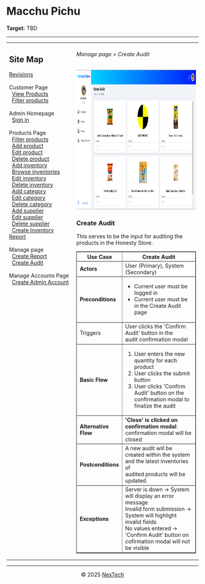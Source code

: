 # Macchu Pichu

**Target:** TBD

---

<table>
  <tr>
    <td valign="top" style="width: 35%;">
      <h2>Site Map</h2>
      <a href="../readme.md">Revisions</a><br><br>
      Customer Page<br>
            &nbsp;&nbsp;<a href="./view-products.md">View Products</a><br>
            &nbsp;&nbsp;<a href="./filter-products.md">Filter products</a><br><br>     
      Admin Homepage<br>
      &nbsp;&nbsp;<a href="./sign-in.md">Sign in</a><br><br>
      Products Page<br>
      &nbsp;&nbsp;<a href="./filter-products.md">Filter products</a><br>
      &nbsp;&nbsp;<a href="./add-product.md">Add product</a><br>
      &nbsp;&nbsp;<a href="./edit-product.md">Edit product</a><br>
      &nbsp;&nbsp;<a href="./delete-product.md">Delete product</a><br>
      &nbsp;&nbsp;<a href="./add-inventory.md">Add inventory</a><br>
      &nbsp;&nbsp;<a href="./browse-inventories.md">Browse inventories</a><br>
      &nbsp;&nbsp;<a href="./edit-inventory.md">Edit inventory</a><br>
      &nbsp;&nbsp;<a href="./delete-inventory.md">Delete inventory</a><br>
      &nbsp;&nbsp;<a href="./add-category.md">Add category</a><br>
      &nbsp;&nbsp;<a href="./edit-category.md">Edit category</a><br>
      &nbsp;&nbsp;<a href="./delete-category.md">Delete category</a><br>
      &nbsp;&nbsp;<a href="./add-supplier.md">Add supplier</a><br>
      &nbsp;&nbsp;<a href="./edit-supplier.md">Edit supplier</a><br>
      &nbsp;&nbsp;<a href="./delete-supplier.md">Delete supplier</a><br>
      &nbsp;&nbsp;<a href="./create-inventory-report.md">Create Inventory Report</a><br><br>
      Manage page<br>
      &nbsp;&nbsp;<a href="./create-report.md">Create Report</a><br>
      &nbsp;&nbsp;<a href="./create-audit.md">Create Audit</a><br><br>
      Manage Accounts Page<br>
      &nbsp;&nbsp;<a href="./create-admin-account.md">Create Admin Account</a><br><br>
    </td>
    <td valign="top" >
      <h6> Manage page > Create Audit </h6>
        <img src = "./mock-ups/create-audit.png" width='720' height='365'/>
      <h3>Create Audit</h3>
      <p>This serves to be the input for auditing the products in the Honesty Store.</p>
      <table border="1">
        <tr>
          <th>Use Case</th>
          <th>Create Audit</th>
        </tr>
        <tr>
          <td><b>Actors</b></td>
          <td>User (Primary), System (Secondary)</td>
        </tr>
        <tr>
          <td><b>Preconditions</b></td>
          <td><ul>
            <li>Current user must be logged in</li>
              <li>Current user must be in the Create Audit page</li>
          </ul>
          </td>
        </tr>
        <tr>
          <td>Triggers</td>
          <td>User clicks the 'Confirm Audit' button in the <br>audit confirmation modal </td>
        </tr>
        <tr>
          <td><b>Basic Flow</b></td>
          <td>
            <ol>
              <li>User enters the new quantity for each product</li>
              <li>User clicks the submit button</li>
              <li>User clicks 'Confirm Audit' button on the confirmation modal to <br>
              finalize the audit</li>
            </ol>
          </td>
        </tr>
        <tr>
          <td><b>Alternative Flow</b></td>
          <td>
            <strong>'Close' is clicked on confirmation modal</strong>: confirmation modal will be closed
          </td>
        </tr>
        <tr>
          <td><b>Postconditions</b></td>
          <td>
            A new audit will be created within the system and the latest inventories of <br> 
            audited products will be updated.  
          </td>
        </tr>
        <tr>
          <td><b>Exceptions</b></td>
          <td>Server is down → System will display an error message<br>
           Invalid form submission → System will highlight invalid fields<br>
           No values entered → 'Confirm Audit' button on cofirmation modal will not be visible
          </td>
        </tr>
        </table>
    </td>
  </tr>
</table>

---

<div align="center">
  © 2025 <a href="#">NexTech</a>
</div>
